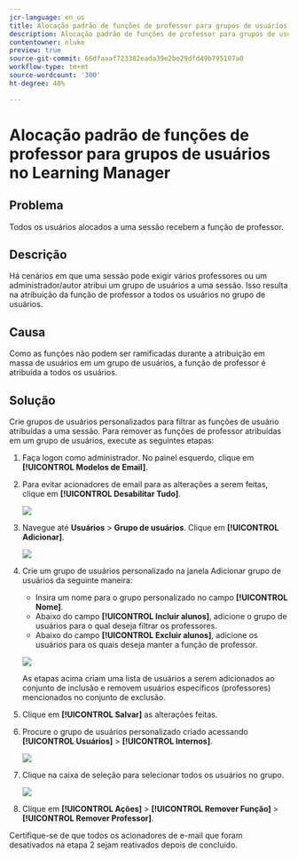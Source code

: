 ```yaml
---
jcr-language: en_us
title: Alocação padrão de funções de professor para grupos de usuários no Learning Manager
description: Alocação padrão de funções de professor para grupos de usuários no Learning Manager
contentowner: nluke
preview: true
source-git-commit: 66dfaaaf723382eada39e2be29dfd49b795107a0
workflow-type: tm+mt
source-wordcount: '300'
ht-degree: 48%

---
```




# Alocação padrão de funções de professor para grupos de usuários no Learning Manager

## Problema

Todos os usuários alocados a uma sessão recebem a função de professor.

## Descrição

Há cenários em que uma sessão pode exigir vários professores ou um administrador/autor atribui um grupo de usuários a uma sessão. Isso resulta na atribuição da função de professor a todos os usuários no grupo de usuários.

## Causa

Como as funções não podem ser ramificadas durante a atribuição em massa de usuários em um grupo de usuários, a função de professor é atribuída a todos os usuários.

## Solução

Crie grupos de usuários personalizados para filtrar as funções de usuário atribuídas a uma sessão. Para remover as funções de professor atribuídas em um grupo de usuários, execute as seguintes etapas:

1. Faça logon como administrador. No painel esquerdo, clique em **[!UICONTROL Modelos de Email]**.
1. Para evitar acionadores de email para as alterações a serem feitas, clique em **[!UICONTROL Desabilitar Tudo]**.

   ![](assets/instructor-disable-all.png)

1. Navegue até **Usuários** > **Grupo de usuários**. Clique em **[!UICONTROL Adicionar]**.

   ![](assets/instructor-usergroups.png)

1. Crie um grupo de usuários personalizado na janela Adicionar grupo de usuários da seguinte maneira:

   * Insira um nome para o grupo personalizado no campo **[!UICONTROL Nome]**.
   * Abaixo do campo **[!UICONTROL Incluir alunos]**, adicione o grupo de usuários para o qual deseja filtrar os professores.
   * Abaixo do campo **[!UICONTROL Excluir alunos]**, adicione os usuários para os quais deseja manter a função de professor.

   ![](assets/instructor-add-ug.png)

   As etapas acima criam uma lista de usuários a serem adicionados ao conjunto de inclusão e removem usuários específicos (professores) mencionados no conjunto de exclusão.

1. Clique em **[!UICONTROL Salvar]** as alterações feitas.
1. Procure o grupo de usuários personalizado criado acessando **[!UICONTROL Usuários]** > **[!UICONTROL Internos]**.

   ![](assets/instructor-custom-ug.png)

1. Clique na caixa de seleção para selecionar todos os usuários no grupo.

   ![](assets/instructor-bulk-ug.png)

1. Clique em **[!UICONTROL Ações]** > **[!UICONTROL Remover Função]** > **[!UICONTROL Remover Professor]**.

Certifique-se de que todos os acionadores de e-mail que foram desativados na etapa 2 sejam reativados depois de concluído.

